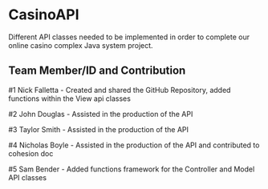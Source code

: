 # CasinoAPI

Different API classes needed to be implemented in order to complete our online casino complex Java system project.

## Team Member/ID and Contribution

#1 Nick Falletta - Created and shared the GitHub Repository, added functions within the View api classes

#2 John Douglas - Assisted in the production of the API

#3 Taylor Smith - Assisted in the production of the API

#4 Nicholas Boyle - Assisted in the production of the API and contributed to cohesion doc

#5 Sam Bender - Added functions framework for the Controller and Model API classes
